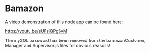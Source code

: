 # Bamazon

A video demonstration of this node app can be found here:

https://youtu.be/sUPsiQPg6vM

The mySQL password has been removed from the bamazonCustomer, Manager and Supervisor.js files for obvious reasons!